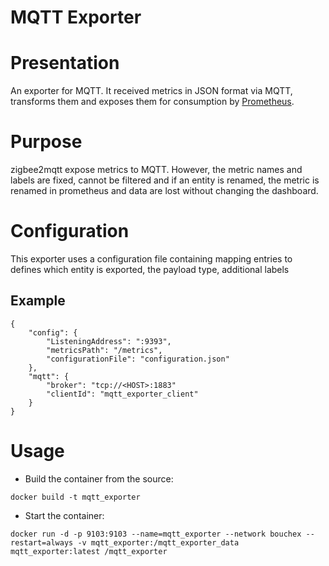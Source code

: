 # MQTT Exporter

# Presentation
An exporter for MQTT. It received metrics in JSON format via MQTT, transforms them and exposes them for consumption by [Prometheus](https://www.prometheus.io/).

# Purpose
zigbee2mqtt expose metrics to MQTT.  However, the metric names and labels are fixed, cannot be filtered and if an entity is renamed, the metric is renamed in prometheus and data are lost without changing the dashboard.

# Configuration
This exporter uses a configuration file containing mapping entries to defines which entity is exported, the payload type, additional labels

## Example
```
{
    "config": {
        "ListeningAddress": ":9393",
        "metricsPath": "/metrics",
        "configurationFile": "configuration.json"
    },
    "mqtt": {
        "broker": "tcp://<HOST>:1883"
        "clientId": "mqtt_exporter_client"
    }
}
```

# Usage
* Build the container from the source:
```
docker build -t mqtt_exporter
```
* Start the container:
```
docker run -d -p 9103:9103 --name=mqtt_exporter --network bouchex --restart=always -v mqtt_exporter:/mqtt_exporter_data mqtt_exporter:latest /mqtt_exporter
```
